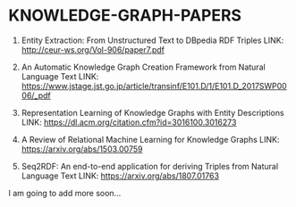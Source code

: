 # KNOWLEDGE-GRAPH-PAPERS

1. Entity Extraction: From Unstructured Text to DBpedia RDF Triples
LINK: http://ceur-ws.org/Vol-906/paper7.pdf

2. An Automatic Knowledge Graph Creation Framework from Natural Language Text
LINK: https://www.jstage.jst.go.jp/article/transinf/E101.D/1/E101.D_2017SWP0006/_pdf

3. Representation Learning of Knowledge Graphs with Entity Descriptions
LINK: https://dl.acm.org/citation.cfm?id=3016100.3016273

4. A Review of Relational Machine Learning for Knowledge Graphs
LINK: https://arxiv.org/abs/1503.00759

5. Seq2RDF: An end-to-end application for deriving Triples from Natural Language Text
LINK: https://arxiv.org/abs/1807.01763

I am going to add more soon...

